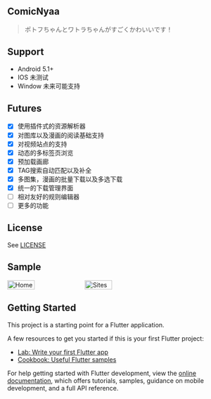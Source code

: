 ## ComicNyaa

> ポトフちゃんとワトラちゃんがすごくかわいいです！

## Support 

- Android 5.1+
- IOS 未测试
- Window 未来可能支持

## Futures
- [x] 使用插件式的资源解析器
- [x] 对图库以及漫画的阅读基础支持
- [x] 对视频站点的支持
- [x] 动态的多标签页浏览
- [x] 预加载画廊
- [x] TAG搜索自动匹配以及补全
- [x] 多图集，漫画的批量下载以及多选下载
- [x] 统一的下载管理界面
- [ ] 相对友好的规则编辑器
- [ ] 更多的功能

## License
See [LICENSE](./LICENSE])


## Sample
<!-- ![Home](https://cdn.jsdelivr.net/gh/nyarray/LoliHost/images/60654495c94c0d0fc9d0861d37cf84b5.jpeg)
![Sites](https://cdn.jsdelivr.net/gh/nyarray/LoliHost/images/fcb9dc4ccade0888e6ef759be9a1ee43.jpeg) -->
<div style="display: flex;">
  <img src="https://cdn.jsdelivr.net/gh/nyarray/LoliHost/images/60654495c94c0d0fc9d0861d37cf84b5.jpeg" alt="Home" width="35%"/>
  <img src="https://cdn.jsdelivr.net/gh/nyarray/LoliHost/images/fcb9dc4ccade0888e6ef759be9a1ee43.jpeg" alt="Sites" width="35%"/>
</div>


## Getting Started

This project is a starting point for a Flutter application.

A few resources to get you started if this is your first Flutter project:

- [Lab: Write your first Flutter app](https://docs.flutter.dev/get-started/codelab)
- [Cookbook: Useful Flutter samples](https://docs.flutter.dev/cookbook)

For help getting started with Flutter development, view the
[online documentation](https://docs.flutter.dev/), which offers tutorials,
samples, guidance on mobile development, and a full API reference.
